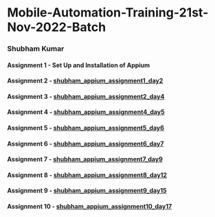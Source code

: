 
# Mobile-Automation-Training-21st-Nov-2022-Batch

### Shubham Kumar

#### Assignment 1 - Set Up and Installation of Appium

#### Assignment 2 - [**shubham_appium_assignment1_day2**](https://github.com/gem-kajalbaghel/Mobile-Automation-Training-21st-Nov-2022-Batch/blob/gem-shubhamkumar/shubham_appium_assignment1_day2.zip)

#### Assignment 3 - [**shubham_appium_assignment2_day4**](https://github.com/gem-kajalbaghel/Mobile-Automation-Training-21st-Nov-2022-Batch/blob/gem-shubhamkumar/shubham_appium_assignment2_day4.zip)

#### Assignment 4 - [**shubham_appium_assignment4_day5**](https://github.com/gem-kajalbaghel/Mobile-Automation-Training-21st-Nov-2022-Batch/blob/gem-shubhamkumar/shubham_appium_assignment4_day5.zip)

#### Assignment 5 - [**shubham_appium_assignment5_day6**](https://github.com/gem-kajalbaghel/Mobile-Automation-Training-21st-Nov-2022-Batch/blob/gem-shubhamkumar/shubham_appium_assignment5_day6.zip)

#### Assignment 6 - [**shubham_appium_assignment6_day7**](https://github.com/gem-kajalbaghel/Mobile-Automation-Training-21st-Nov-2022-Batch/blob/gem-shubhamkumar/shubham_appium_assignment6_day7.zip)

#### Assignment 7 - [**shubham_appium_assignment7_day9**](https://github.com/gem-kajalbaghel/Mobile-Automation-Training-21st-Nov-2022-Batch/blob/gem-shubhamkumar/shubham_appium_assignment7_day9.zip)

#### Assignment 8 - [**shubham_appium_assignment8_day12**](https://github.com/gem-kajalbaghel/Mobile-Automation-Training-21st-Nov-2022-Batch/blob/gem-shubhamkumar/shubham_appium_assignment8_day12.zip)

#### Assignment 9 - [**shubham_appium_assignment9_day15**](https://github.com/gem-kajalbaghel/Mobile-Automation-Training-21st-Nov-2022-Batch/blob/gem-shubhamkumar/shubham_appium_assignment9_day15.zip)

#### Assignment 10 - [**shubham_appium_assignment10_day17**](https://github.com/gem-kajalbaghel/Mobile-Automation-Training-21st-Nov-2022-Batch/blob/gem-shubhamkumar/shubham_appium_assignment10_day17.zip)